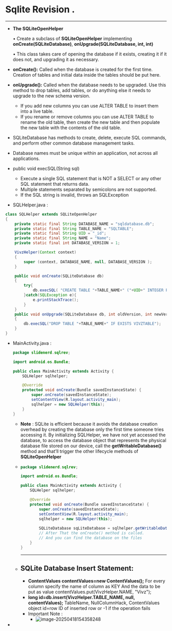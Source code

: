 # Sqlite Revision .

-------------

- **The SQLiteOpenHelper**

  • Create a subclass of **SQLiteOpenHelper** implementing **onCreate(SQLiteDatabase)**, **onUpgrade(SQLiteDatabase, int, int)**

  • This class takes care of opening the database if it exists, creating it if it does not, and upgrading it as necessary.

- **onCreate():** Called when the database is created for the first time. Creation of tables and initial data inside the tables should be put here. 

- **onUpgrade():** Called when the database needs to be upgraded. Use this method to drop tables, add tables, or do anything else it needs to upgrade to the new schema version. 

  - If you add new columns you can use ALTER TABLE to insert them into a live table. 
  - If you rename or remove columns you can use ALTER TABLE to rename the old table, then create the new table and then populate the new table with the contents of the old table.

-  SQLiteDatabase has methods to create, delete, execute SQL commands, and perform other common database management tasks. 

- Database names must be unique within an application, not across all applications. 

- public void execSQL(String sql) 

  - Execute a single SQL statement that is NOT a SELECT or any other SQL statement that returns data. 
  - Multiple statements separated by semicolons are not supported. 
  - If the SQL string is invalid, throws an SQLException

- SQLHelper.java :

````java
class SQLHelper extends SQLiteOpenHelper
{
    private static final String DATABASE_NAME = "sqldatabase.db";
    private static final String TABLE_NAME = "SQLTABLE";
    private static final String UID = "_id";
    private static final String NAME = "Name";
    private static final int DATABASE_VERSION = 1;

    VivzHelper(Context context)
    {
        super (context, DATABASE_NAME, null, DATABASE_VERSION );
    }

    public void onCreate(SQLiteDatabase db)
    {
        try{
            db.execSQL( "CREATE TABLE "+TABLE_NAME+" ("+UID+" INTEGER PRIMARY KEY AUTOINCREMENT, "+NAME+" VARCHAR(255));" );
        }catch(SQLException e){
            e.printStackTrace();
        }
    }
    public void onUpgrade(SQLiteDatabase db, int oldVersion, int newVersion)
    {
        db.execSQL("DROP TABLE "+TABLE_NAME+" IF EXISTS VIVZTABLE");
    }
}
````

- MainActivity.java :

  ````java
  package slidenerd.sqlrev;
  
  import android.os.Bundle;
  
  public class MainActivity extends Activity {
      SQLHelper sqlhelper;
  
      @Override
      protected void onCreate(Bundle savedInstanceState) {
          super.onCreate(savedInstanceState);
          setContentView(R.layout.activity_main);
          sqlhelper = new SQLHelper(this);
      }
  }
  ````

  - **Note** : SQLite is efficient because it avoids the database creation overhead by creating the database only the first time someone tries accessing it. By initializing SQLHelper, we have not yet accessed the database, to access the database object that represents the physical database file stored on our device, call the **getWritableDatabase()** method and that’ll trigger the other lifecycle methods of **SQLiteOpenHelper**

  - ````java
    package slidenerd.sqlrev;
    
    import android.os.Bundle;
    
    public class MainActivity extends Activity {
        SQLHelper sqlhelper;
    
        @Override
        protected void onCreate(Bundle savedInstanceState) {
            super.onCreate(savedInstanceState);
            setContentView(R.layout.activity_main);
            sqlhelper = new SQLHelper(this);
            
            SQLiteDatabase sqLiteDatabase = sqlhelper.getWritableDatabase();
            // After That the onCreate() method is called.
            // And you can find the database on the files 
        }
    }
    ````

    --------------------------

  - ## SQLite Database Insert Statement:

    - **ContentValues contentValues=new ContentValues();**
      For every column specify the name of column as KEY
      And the data to be put as value
      contentValues.put(VivzHelper.NAME, "Vivz");
    - **long id=db.insert(VivzHelper.TABLE_NAME, null, contentValues);**
      TableName, NullColumnHack, ContentValues object
      id=row ID of inserted row or -1 if the operation fails
    - Important Note :
      - ![image-20250418154358248](/home/awadin/snap/typora/96/.config/Typora/typora-user-images/image-20250418154358248.png)

- 